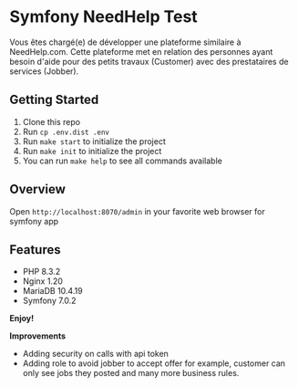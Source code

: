 # Symfony NeedHelp Test

Vous êtes chargé(e) de développer une plateforme similaire à NeedHelp.com. Cette plateforme met en
relation des personnes ayant besoin d'aide pour des petits travaux (Customer) avec des prestataires de
services (Jobber).

## Getting Started

1. Clone this repo
2. Run `cp .env.dist .env`
3. Run `make start` to initialize the project
4. Run `make init` to initialize the project
5. You can run `make help` to see all commands available

## Overview

Open `http://localhost:8070/admin` in your favorite web browser for symfony app

## Features

* PHP 8.3.2
* Nginx 1.20
* MariaDB 10.4.19
* Symfony 7.0.2

**Enjoy!**

**Improvements**

- Adding security on calls with api token
- Adding role to avoid jobber to accept offer for example, customer can only see jobs they posted and many more business rules.